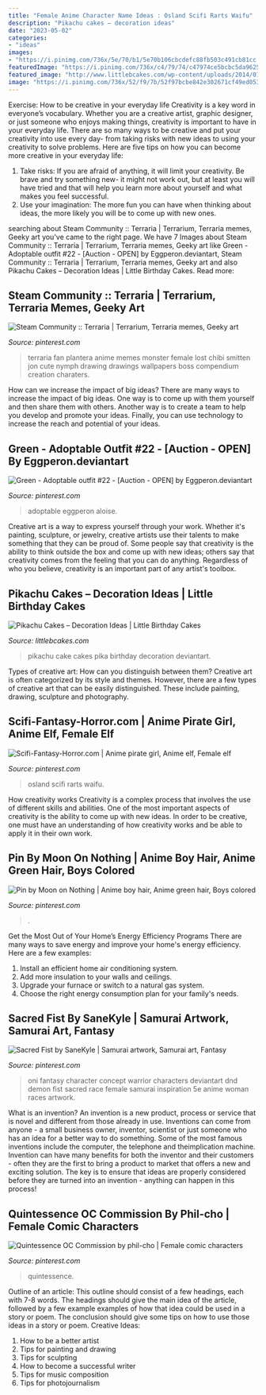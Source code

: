 ```yaml
---
title: "Female Anime Character Name Ideas : Osland Scifi Rarts Waifu"
description: "Pikachu cakes – decoration ideas"
date: "2023-05-02"
categories:
- "ideas"
images:
- "https://i.pinimg.com/736x/5e/70/b1/5e70b106cbcdefc88fb503c491cb81cc.jpg"
featuredImage: "https://i.pinimg.com/736x/c4/79/74/c47974ce5bcbc5da96251b9767d74349.jpg"
featured_image: "http://www.littlebcakes.com/wp-content/uploads/2014/01/Pikachu-Cake-Pictures.jpg"
image: "https://i.pinimg.com/736x/52/f9/7b/52f97bcbe842e302671cf49ed053ff63.jpg"
---
```



Exercise: How to be creative in your everyday life
Creativity is a key word in everyone’s vocabulary. Whether you are a creative artist, graphic designer, or just someone who enjoys making things, creativity is important to have in your everyday life. There are so many ways to be creative and put your creativity into use every day- from taking risks with new ideas to using your creativity to solve problems. Here are five tips on how you can become more creative in your everyday life: 
1. Take risks: If you are afraid of anything, it will limit your creativity. Be brave and try something new- it might not work out, but at least you will have tried and that will help you learn more about yourself and what makes you feel successful. 
2. Use your imagination: The more fun you can have when thinking about ideas, the more likely you will be to come up with new ones.

	

		
searching about Steam Community :: Terraria | Terrarium, Terraria memes, Geeky art you've came to the right page. We have 7 Images about Steam Community :: Terraria | Terrarium, Terraria memes, Geeky art like Green - Adoptable outfit #22 - [Auction - OPEN] by Eggperon.deviantart, Steam Community :: Terraria | Terrarium, Terraria memes, Geeky art and also Pikachu Cakes – Decoration Ideas | Little Birthday Cakes. Read more:
		
    
## Steam Community :: Terraria | Terrarium, Terraria Memes, Geeky Art

<img loading=lazy src="https://i.pinimg.com/736x/a3/20/27/a32027ea19a94bd73d8898eb27bc2434.jpg" onerror="this.onerror=null;this.src='https://tse2.mm.bing.net/th?id=OIP.CW0T7sHFw54KHLiWy5cd9AHaKe&amp;pid=15.1';" alt="Steam Community :: Terraria | Terrarium, Terraria memes, Geeky art">

_Source: pinterest.com_

>terraria fan plantera anime memes monster female lost chibi smitten jon cute nymph drawing drawings wallpapers boss compendium creation charaters. 

	

How can we increase the impact of big ideas?
There are many ways to increase the impact of big ideas. One way is to come up with them yourself and then share them with others. Another way is to create a team to help you develop and promote your ideas. Finally, you can use technology to increase the reach and potential of your ideas.

    
## Green - Adoptable Outfit #22 - [Auction - OPEN] By Eggperon.deviantart

<img loading=lazy src="https://i.pinimg.com/736x/8e/48/67/8e48675b41acf6140435068f28f384f0.jpg" onerror="this.onerror=null;this.src='https://tse1.mm.bing.net/th?id=OIP.fha1Y66TVynlG8_70KbpRAHaMP&amp;pid=15.1';" alt="Green - Adoptable outfit #22 - [Auction - OPEN] by Eggperon.deviantart">

_Source: pinterest.com_

>adoptable eggperon aloise. 

	

Creative art is a way to express yourself through your work. Whether it's painting, sculpture, or jewelry, creative artists use their talents to make something that they can be proud of. Some people say that creativity is the ability to think outside the box and come up with new ideas; others say that creativity comes from the feeling that you can do anything. Regardless of who you believe, creativity is an important part of any artist's toolbox.

    
## Pikachu Cakes – Decoration Ideas | Little Birthday Cakes

<img loading=lazy src="http://www.littlebcakes.com/wp-content/uploads/2014/01/Pikachu-Cake-Pictures.jpg" onerror="this.onerror=null;this.src='https://tse1.mm.bing.net/th?id=OIP.BLFWzM_7Ixtzs1jceFknXgHaIA&amp;pid=15.1';" alt="Pikachu Cakes – Decoration Ideas | Little Birthday Cakes">

_Source: littlebcakes.com_

>pikachu cake cakes pika birthday decoration deviantart. 

	

Types of creative art: How can you distinguish between them?
Creative art is often categorized by its style and themes. However, there are a few types of creative art that can be easily distinguished. These include painting, drawing, sculpture and photography.

    
## Scifi-Fantasy-Horror.com | Anime Pirate Girl, Anime Elf, Female Elf

<img loading=lazy src="https://i.pinimg.com/736x/8c/94/e9/8c94e908051f4438598033a66e629679.jpg" onerror="this.onerror=null;this.src='https://tse4.mm.bing.net/th?id=OIP.sq6S1RieNXM0Xw2ArZhN7gHaLZ&amp;pid=15.1';" alt="Scifi-Fantasy-Horror.com | Anime pirate girl, Anime elf, Female elf">

_Source: pinterest.com_

>osland scifi rarts waifu. 

	

How creativity works
Creativity is a complex process that involves the use of different skills and abilities. One of the most important aspects of creativity is the ability to come up with new ideas. In order to be creative, one must have an understanding of how creativity works and be able to apply it in their own work.

    
## Pin By Moon On Nothing | Anime Boy Hair, Anime Green Hair, Boys Colored

<img loading=lazy src="https://i.pinimg.com/736x/52/f9/7b/52f97bcbe842e302671cf49ed053ff63.jpg" onerror="this.onerror=null;this.src='https://tse1.mm.bing.net/th?id=OIP.Tskp_BlquYymTFkRphxa5gAAAA&amp;pid=15.1';" alt="Pin by Moon on Nothing | Anime boy hair, Anime green hair, Boys colored">

_Source: pinterest.com_

>. 

	

Get the Most Out of Your Home’s Energy Efficiency Programs
There are many ways to save energy and improve your home's energy efficiency. Here are a few examples:
1. Install an efficient home air conditioning system.
2. Add more insulation to your walls and ceilings.
3. Upgrade your furnace or switch to a natural gas system.
4. Choose the right energy consumption plan for your family's needs.

    
## Sacred Fist By SaneKyle | Samurai Artwork, Samurai Art, Fantasy

<img loading=lazy src="https://i.pinimg.com/736x/5e/70/b1/5e70b106cbcdefc88fb503c491cb81cc.jpg" onerror="this.onerror=null;this.src='https://tse3.mm.bing.net/th?id=OIP.qB8z79JF73fJCkLLlD5e_QHaKe&amp;pid=15.1';" alt="Sacred Fist by SaneKyle | Samurai artwork, Samurai art, Fantasy">

_Source: pinterest.com_

>oni fantasy character concept warrior characters deviantart dnd demon fist sacred race female samurai inspiration 5e anime woman races artwork. 

	

What is an invention?
An invention is a new product, process or service that is novel and different from those already in use. Inventions can come from anyone - a small business owner, inventor, scientist or just someone who has an idea for a better way to do something. Some of the most famous inventions include the computer, the telephone and theimplication machine. 
Invention can have many benefits for both the inventor and their customers - often they are the first to bring a product to market that offers a new and exciting solution. The key is to ensure that ideas are properly considered before they are turned into an invention - anything can happen in this process!

    
## Quintessence OC Commission By Phil-cho | Female Comic Characters

<img loading=lazy src="https://i.pinimg.com/736x/c4/79/74/c47974ce5bcbc5da96251b9767d74349.jpg" onerror="this.onerror=null;this.src='https://tse2.mm.bing.net/th?id=OIP.3u_iRHsEQycLeTAqbZPScwHaLd&amp;pid=15.1';" alt="Quintessence OC Commission by phil-cho | Female comic characters">

_Source: pinterest.com_

>quintessence. 

	

Outline of an article: This outline should consist of a few headings, each with 7-8 words. The headings should give the main idea of the article, followed by a few example examples of how that idea could be used in a story or poem. The conclusion should give some tips on how to use those ideas in a story or poem.
Creative Ideas:

1. How to be a better artist 
2. Tips for painting and drawing 
3. Tips for sculpting 
4. How to become a successful writer 
5. Tips for music composition 
6. Tips for photojournalism 

